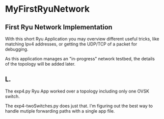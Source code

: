 # MyFirstRyuNetwork
First Ryu Network Implementation
---------------------------------

With this short Ryu Application you may overview different useful tricks, like matching Ipv4 addresses, or getting the UDP/TCP of a packet for debugging.

As this application manages an "in-progress" network testbed, the details of the topology will be added later.

L.
---------------------------------

The exp4.py Ryu App worked over a topology including only one OVSK switch.

The exp4-twoSwitches.py does just that. I'm figuring out the best way to handle mutiple forwarding paths with a single app file.
